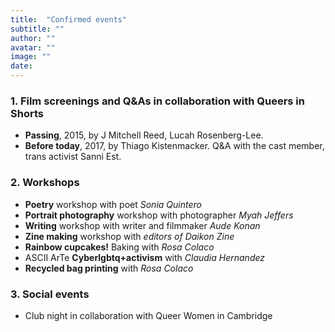 ```yaml
---
title:  "Confirmed events"
subtitle: ""
author: ""
avatar: ""
image: ""
date:   
---
```


### 1. Film screenings and Q&As in collaboration with Queers in Shorts
* **Passing**, 2015, by J Mitchell Reed, Lucah Rosenberg-Lee.
* **Before today**, 2017, by Thiago Kistenmacker.
Q&A with the cast member, trans activist Sanni Est.

### 2. Workshops
* **Poetry** workshop with poet *Sonia Quintero*
* **Portrait photography** workshop with photographer *Myah Jeffers*
* **Writing** workshop with writer and filmmaker *Aude Konan*
* **Zine making** workshop with *editors of Daikon Zine*
* **Rainbow cupcakes!**  Baking  with *Rosa Colaco*
* ASCII ArTe **Cyberlgbtq+activism** with *Claudia Hernandez*
* **Recycled bag printing** with *Rosa Colaco*

### 3. Social events
* Club night in collaboration with Queer Women in Cambridge
